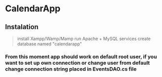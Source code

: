 # CalendarApp

## Instalation 

 > install Xampp/Wamp/Mamp
 > run Apache + MySQL services
 > create database named "calendarapp"

### From this moment app should work on default root user, if you want to set up own connection or change user from default change connection string placed in EventsDAO.cs file
